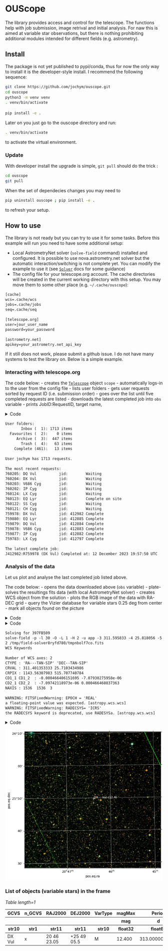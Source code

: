 # OUScope

<!-- WARNING: THIS FILE WAS AUTOGENERATED! DO NOT EDIT! -->

The library provides access and control for the telescope. The functions
help with job submission, image retrival and initial analysis. For naw
this is aimed at variable star observations, but there is nothing
prohibiting additional modules intended for different fields
(e.g. astrometry).

## Install

The package is not yet published to pypi/conda, thus for now the only
way to install it is the developer-style install. I recommend the
following sequence:

``` bash
git clone https://github.com/jochym/ouscope.git
cd ouscope
python3 -m venv venv 
. venv/bin/activate

pip install -e .
```

Later on you just go to the ouscope directory and run:

``` bash
. venv/bin/activate
```

to activate the virtual environment.

### Update

With developer install the upgrade is simple, `git pull` should do the
trick :

``` bash
cd ouscope
git pull
```

When the set of dependecies changes you may need to

``` bash
pip uninstall ouscope ; pip install -e .
```

to refresh your setup.

## How to use

The library is not ready but you can try to use it for some tasks.
Before this example will run you need to have some additional setup:

- Local AstrometryNet solver (`solve-field` command) installed and
  configured. It is possible to use nova.astrometry.net solver but the
  automatic interaction/switching is not complete yet. You can modify
  the example to use it (see
  [`Solver`](https://jochym.github.io/ouscope/solver.html#solver) docs
  for some guidance)
- The config file for your telescope.org account. The cache directories
  will be created in the current working directory with this setup. You
  may move them to some other place (e.g. `~/.cache/ouscope`):

<!-- -->

    [cache]
    wcs=.cache/wcs
    jobs=.cache/jobs
    seq=.cache/seq

    [telescope.org]
    user=jour_user_name
    password=your_password

    [astrometry.net]
    apikey=your_astrometry.net_api_key

If it still does not work, please submit a github issue. I do not have
many systems to test the library on. Below is a simple example.

### Interacting with telescope.org

The code below: - creates the
[`Telescope`](https://jochym.github.io/ouscope/core.html#telescope)
object `scope` - automatically logs-in to the user from the config
file - lists user folders - gets user requests sorted by request ID
(i.e. submission order) - goes over the list until five completed
requests are listed - downloads the latest completed job into `obs`
variable - prints JobID:RequestID, target name,

<details>
<summary>Code</summary>

``` python
from ouscope.core import Telescope

scope=Telescope(config='~/.config/telescope.ini')

print("User folders:")
for f in scope.get_user_folders():
    cnt = f["count"] 
    if cnt is None:
        cnt = 0
    print(f'{f["name"]:>12} ({f["id"]:>3}): {cnt:>4} items')

reqlst=scope.get_user_requests(sort='rid')

print(f'\nUser {scope.user} has {len(reqlst)} requests.')
print("\nThe most recent requests:")
last_complete = None
complete = []
n = 5
for rq in reqlst:
    jid = scope.get_jid_for_req(rq)
    print(f'{rq["id"]}: {rq["objectname"]:15} jid: {(jid if jid else ""):6}', end=' ')
    print(f'{Telescope.REQUESTSTATUS_TEXTS[int(rq["status"])]}')
    if rq["status"]=='8':
        complete.append(jid)
        if last_complete is None:
            last_complete = jid
        n -= 1
    if n<0 :
        break
print()

jid = complete[0]
# Let us show the newest job
job = scope.get_job(int(jid))
req = scope.get_request(int(job['rid']))
target = req['name'].lstrip().rstrip()

print('The latest complete job:')
print(f'J{jid}:R{job["rid"]} ({target}) Completed at: {" ".join(job["completion"])}')

obs = scope.get_obs(job, verbose=True)

scope.logout()
```

</details>

    User folders:
           Inbox (  1): 1713 items
      Favourites (  2):    0 items
         Archive (  3):  447 items
           Trash (  4):   63 items
        Complete (461):   13 items

    User jochym has 1713 requests.

    The most recent requests:
    760205: DQ Vul          jid:        Waiting
    760204: DX Vul          jid:        Waiting
    760203: V686 Cyg        jid:        Waiting
    760202: IP Cyg          jid:        Waiting
    760124: LX Cyg          jid:        Waiting
    760123: EQ Lyr          jid:        Complete on site
    760122: SS Cyg          jid:        Waiting
    760121: CH Cyg          jid:        Waiting
    759978: DX Vul          jid: 412982 Complete
    759880: EQ Lyr          jid: 412885 Complete
    759879: DQ Vul          jid: 412884 Complete
    759878: V686 Cyg        jid: 412883 Complete
    759877: IP Cyg          jid: 412882 Complete
    759783: LX Cyg          jid: 412797 Complete

    The latest complete job:
    J412982:R759978 (DX Vul) Completed at: 12 December 2023 19:57:50 UTC

### Analysis of the data

Let us plot and analyse the last completed job listed above.

The code below: - opens the data downloaded above (`obs` variable) -
plate-solves the resultings fits data (with local AstrometryNet
solver) - creates WCS object from the solution - plots the RGB image of
the data with RA-DEC grid - query the Vizier database for variable stars
0.25 deg from center - mark all objects found on the picture

<details>
<summary>Code</summary>

``` python
from astropy.io import fits
from astropy.wcs import WCS
from astropy.coordinates import SkyCoord
import astropy.units as u
from astroquery.vizier import Vizier
import matplotlib.pyplot as plt
from ouscope.solver import Solver
from ouscope.process import make_color_image
```

</details>
<details>
<summary>Code</summary>

``` python
solver = Solver()

hdu = fits.open(obs)[0]

wcs_head = solver.solve(hdu, tout=30)
wcs = WCS(wcs_head, naxis=2)
wcs.printwcs()
```

</details>

    Solving for 397FB509
    solve-field -p -l 30 -O -L 1 -H 2 -u app -3 311.595833 -4 25.818056 -5 2 /tmp/field-solver8ryfd780/tmpnbolf7co.fits
    WCS Keywords

    Number of WCS axes: 2
    CTYPE : 'RA---TAN-SIP' 'DEC--TAN-SIP' 
    CRVAL : 311.401353333 25.7103434986 
    CRPIX : 1143.56307983 515.707740784 
    CD1_1 CD1_2  : -0.000466406151695 -7.07930275958e-06 
    CD2_1 CD2_2  : -7.09742118973e-06 0.000466460837363 
    NAXIS : 1536  1536  3

    WARNING: FITSFixedWarning: EPOCH = 'REAL' 
    a floating-point value was expected. [astropy.wcs.wcs]
    WARNING: FITSFixedWarning: RADECSYS= 'ICRS' 
    the RADECSYS keyword is deprecated, use RADESYSa. [astropy.wcs.wcs]

<details>
<summary>Code</summary>

``` python
fig = plt.figure(figsize=(8,8))
ax = plt.subplot(projection=wcs)
plt.grid(color='white', ls='solid', lw=0.5)

# crop the data to remove overscan noise
l, r, t, b = (0, 32, 0, 32)
plt.imshow(make_color_image(hdu.data[:, l:-r, t:-b],
                            order=hdu.header["FILTER"].split(",")))

center = wcs.pixel_to_world(wcs_head['NAXIS1']/2,wcs_head['NAXIS2']/2)
objects = Vizier.query_region(catalog='B/gcvs', 
                             coordinates=center, 
                             radius='0.25deg')
for g in objects:
    for n, o in enumerate(g):
        name = o['VarName']
        radec = SkyCoord(o['RAJ2000'] + o['DEJ2000'], 
                         frame='icrs', unit=(u.hourangle, u.deg))
        ax.scatter([radec.ra.deg, radec.ra.deg], 
                   [radec.dec.deg-0.01, radec.dec.deg+0.01], 
                   marker='|', s=30,
                   color='white',
                   transform=ax.get_transform('world'))
        ax.text(radec.ra.deg, radec.dec.deg+0.014, 
                f'{name} ({o["magMax"]:.1f})', 
                transform=ax.get_transform('world'), color='white')
```

</details>

![](index_files/figure-commonmark/cell-5-output-1.png)

### List of objects (variable stars) in the frame

<div><i>Table length=1</i>
<table id="table139792324096656" class="table-striped table-bordered table-condensed">
<thead><tr><th>GCVS</th><th>n_GCVS</th><th>RAJ2000</th><th>DEJ2000</th><th>VarType</th><th>magMax</th><th>Period</th><th>SpType</th><th>Exists</th><th>VarName</th><th>Simbad</th></tr></thead>
<thead><tr><th></th><th></th><th></th><th></th><th></th><th>mag</th><th>d</th><th></th><th></th><th></th><th></th></tr></thead>
<thead><tr><th>str10</th><th>str1</th><th>str11</th><th>str11</th><th>str10</th><th>float32</th><th>float64</th><th>str17</th><th>str12</th><th>str11</th><th>str6</th></tr></thead>
<tr><td>DX Vul</td><td>x</td><td>20 46 23.05</td><td>+25 49 05.5</td><td>M</td><td>12.400</td><td>313.0000000000</td><td></td><td></td><td>DX    Vul</td><td>Simbad</td></tr>
</table></div>
